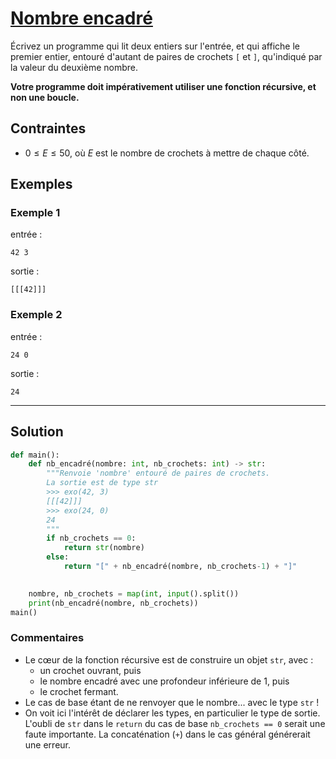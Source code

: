 # [Nombre encadré](http://www.france-ioi.org/algo/task.php?idChapter=513&idTask=511)

Écrivez un programme qui lit deux entiers sur l'entrée, et qui affiche le premier entier, entouré d'autant de paires de crochets `[` et `]`, qu'indiqué par la valeur du deuxième nombre.

**Votre programme doit impérativement utiliser une fonction récursive, et non une boucle.**

## Contraintes

* $0 \leqslant E \leqslant 50$, où $E$ est le nombre de crochets à mettre de chaque côté.

## Exemples

### Exemple 1

entrée :

    42 3

sortie :

    [[[42]]]

### Exemple 2

entrée :

    24 0

sortie :

    24

---

## Solution

```python
def main():
    def nb_encadré(nombre: int, nb_crochets: int) -> str:
        """Renvoie 'nombre' entouré de paires de crochets.
        La sortie est de type str
        >>> exo(42, 3)
        [[[42]]]
        >>> exo(24, 0)
        24
        """
        if nb_crochets == 0:
            return str(nombre)
        else:
            return "[" + nb_encadré(nombre, nb_crochets-1) + "]"
        

    nombre, nb_crochets = map(int, input().split())
    print(nb_encadré(nombre, nb_crochets))
main()
```

### Commentaires
* Le cœur de la fonction récursive est de construire un objet `str`, avec :
    * un crochet ouvrant, puis
    * le nombre encadré avec une profondeur inférieure de $1$, puis
    * le crochet fermant.
* Le cas de base étant de ne renvoyer que le nombre... avec le type `str` ! 
* On voit ici l'intérêt de déclarer les types, en particulier le type de sortie. L'oubli de `str` dans le `return` du cas de base `nb_crochets == 0` serait une faute importante. La concaténation (`+`) dans le cas général générerait une erreur.